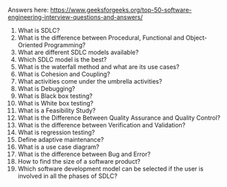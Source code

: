 Answers here: https://www.geeksforgeeks.org/top-50-software-engineering-interview-questions-and-answers/
1. What is SDLC?
2. What is the difference between Procedural, Functional and Object-Oriented Programming?
3. What are different SDLC models available?
4. Which SDLC model is the best?
5. What is the waterfall method and what are its use cases?
6. What is Cohesion and Coupling?
7. What activities come under the umbrella activities?
8. What is Debugging?
9. What is Black box testing?
10. What is White box testing?
11. What is a Feasibility Study?
12. What is the Difference Between Quality Assurance and Quality Control?
13. What is the difference between Verification and Validation?
14. What is regression testing?
15. Define adaptive maintenance?
16. What is a use case diagram?
17. What is the difference between Bug and Error?
18. How to find the size of a software product?
19. Which software development model can be selected if the user is involved in all the phases of SDLC?
